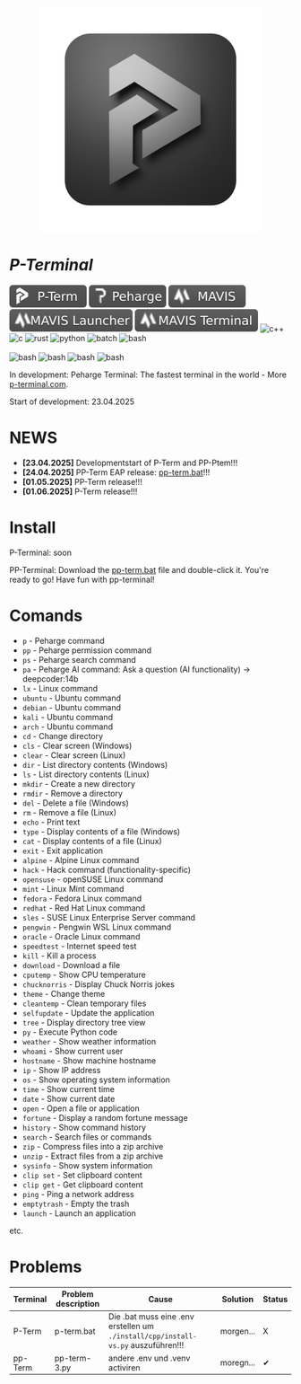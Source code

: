 <p align="center">
 <img width="400" src="./icons/p-term-icon-3.png" alt="peharge"/>
</p>

# **_P-Terminal_**

<p align="left">
    <img src="./icons/p-term-banner-3.svg" alt="peharge"/>
    <img src="./icons/peharge-banner-3.svg" alt="peharge"/>
    <img src="./icons/MAVIS-icon-banner-3.svg" alt="mavis">
    <img src="./icons/MAVIS-launcher-icon-banner-3.svg" alt="mavis-launcher">
    <img src="./icons/MAVIS-terminal-icon-banner-3.svg" alt="mavis-terminal">
    <img alt="c++" src="https://img.shields.io/badge/-C++-555555?style=flat&logo=cplusplus">
    <img alt="c" src="https://img.shields.io/badge/C-555555?logo=C&logoColor=white">
    <img alt="rust" src="https://img.shields.io/badge/Rust-555555?logo=rust&logoColor=white">
    <img alt="python" src="https://img.shields.io/badge/Python-3.11 / 3.12 / (3.13)-555555?&style=flat&logo=Python&logoColor=white">
    <img alt="batch" src="https://img.shields.io/badge/Bat-555555?style=flat&logo=bat">
    <img alt="bash" src="https://img.shields.io/badge/Shell-555555?&style=flat&logo=gnu-bash&logoColor=white"><br><br>
    <img alt="bash" src="https://img.shields.io/badge/Visual_Studio-555555?logo=visualstudio">
    <img alt="bash" src="https://img.shields.io/badge/PyCharm-555555?logo=pycharm">
    <img alt="bash" src="https://img.shields.io/badge/CLion-555555?logo=clion">
    <img alt="bash" src="https://img.shields.io/badge/RustRover-555555?logo=rustrover">
</p>

In development: Peharge Terminal: The fastest terminal in the world - More [p-terminal.com](https://peharge.github.io/MAVIS-web/p-term.html).

Start of development: 23.04.2025

# NEWS

- **[23.04.2025]** Developmentstart of P-Term and PP-Ptem!!!
- **[24.04.2025]** PP-Term EAP release: [pp-term.bat](https://github.com/Peharge/p-terminal/blob/main/pp-term/run-pp-term.bat)!!!
- **[01.05.2025]** PP-Term release!!!
- **[01.06.2025]** P-Term release!!!

# Install

P-Terminal:
soon

PP-Terminal:
Download the [pp-term.bat](https://github.com/Peharge/p-terminal/blob/main/pp-term/run-pp-term.bat) file and double-click it. You're ready to go! Have fun with pp-terminal!

# Comands

- `p` - Peharge command  
- `pp` - Peharge permission command  
- `ps` - Peharge search command  
- `pa` - Peharge AI command: Ask a question (AI functionality) -> deepcoder:14b
- `lx` - Linux command  
- `ubuntu` - Ubuntu command  
- `debian` - Ubuntu command  
- `kali` - Ubuntu command  
- `arch` - Ubuntu command  
- `cd` - Change directory  
- `cls` - Clear screen (Windows)  
- `clear` - Clear screen (Linux)  
- `dir` - List directory contents (Windows)  
- `ls` - List directory contents (Linux)  
- `mkdir` - Create a new directory  
- `rmdir` - Remove a directory  
- `del` - Delete a file (Windows)  
- `rm` - Remove a file (Linux)  
- `echo` - Print text  
- `type` - Display contents of a file (Windows)  
- `cat` - Display contents of a file (Linux)  
- `exit` - Exit application  
- `alpine` - Alpine Linux command  
- `hack` - Hack command (functionality-specific)  
- `opensuse` - openSUSE Linux command  
- `mint` - Linux Mint command  
- `fedora` - Fedora Linux command  
- `redhat` - Red Hat Linux command  
- `sles` - SUSE Linux Enterprise Server command  
- `pengwin` - Pengwin WSL Linux command  
- `oracle` - Oracle Linux command  
- `speedtest` - Internet speed test  
- `kill` - Kill a process  
- `download` - Download a file  
- `cputemp` - Show CPU temperature  
- `chucknorris` - Display Chuck Norris jokes  
- `theme` - Change theme  
- `cleantemp` - Clean temporary files  
- `selfupdate` - Update the application  
- `tree` - Display directory tree view  
- `py` - Execute Python code
- `weather` - Show weather information  
- `whoami` - Show current user  
- `hostname` - Show machine hostname  
- `ip` - Show IP address  
- `os` - Show operating system information  
- `time` - Show current time  
- `date` - Show current date  
- `open` - Open a file or application  
- `fortune` - Display a random fortune message  
- `history` - Show command history  
- `search` - Search files or commands  
- `zip` - Compress files into a zip archive  
- `unzip` - Extract files from a zip archive  
- `sysinfo` - Show system information  
- `clip set` - Set clipboard content  
- `clip get` - Get clipboard content  
- `ping` - Ping a network address  
- `emptytrash` - Empty the trash  
- `launch` - Launch an application  

etc.

# Problems

| **Terminal** | **Problem description** | **Cause**                                                                          | **Solution** | **Status** |
|--------------|-------------------------|------------------------------------------------------------------------------------|--------------|------------|
| P-Term       | p-term.bat              | Die .bat  muss eine .env erstellen um `./install/cpp/install-vs.py` auszuführen!!! | morgen...    | X          |
| pp-Term      | pp-term-3.py            | andere .env und .venv activiren                                                    | moregn...    | ✔          |
